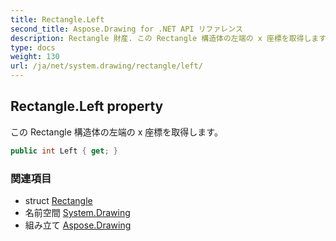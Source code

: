 ```yaml
---
title: Rectangle.Left
second_title: Aspose.Drawing for .NET API リファレンス
description: Rectangle 財産. この Rectangle 構造体の左端の x 座標を取得します
type: docs
weight: 130
url: /ja/net/system.drawing/rectangle/left/
---
```

## Rectangle.Left property

この Rectangle 構造体の左端の x 座標を取得します。

```csharp
public int Left { get; }
```

### 関連項目

* struct [Rectangle](../)
* 名前空間 [System.Drawing](../../rectangle/)
* 組み立て [Aspose.Drawing](../../../)


